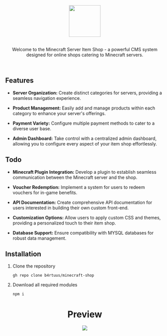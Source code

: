 <div align="center">
  <a href="https://github.com/b4rtuus" align="center"><img align="center" width="100" src="https://media.tenor.com/hR312hTG5T0AAAAj/mythikore-anime-girl.gif"></a>
</div>
<br>

<p align="center">
  Welcome to the Minecraft Server Item Shop - a powerful CMS system designed for online shops catering to Minecraft servers.
</p>

<br>

## **Features**

- **Server Organization:** Create distinct categories for servers, providing a seamless navigation experience.
- **Product Management:** Easily add and manage products within each category to enhance your server's offerings.

- **Payment Variety:** Configure multiple payment methods to cater to a diverse user base.

- **Admin Dashboard:** Take control with a centralized admin dashboard, allowing you to configure every aspect of your item shop effortlessly.

## **Todo**

- **Minecraft Plugin Integration:** Develop a plugin to establish seamless communication between the Minecraft server and the shop.

- **Voucher Redemption:** Implement a system for users to redeem vouchers for in-game benefits.

- **API Documentation:** Create comprehensive API documentation for users interested in building their own custom front-end.

- **Customization Options:** Allow users to apply custom CSS and themes, providing a personalized touch to their item shop.

- **Database Support:** Ensure compatibility with MYSQL databases for robust data management.

## **Installation**

1. Clone the repository

   ```
   gh repo clone b4rtuus/minecraft-shop
   ```

2. Download all required modules

   ```
   npm i
   ```

<div align="center">
  <h1>Preview</h1>
  <img src="https://i.imgur.com/rB9RXIw.png"/>
</div>
